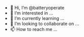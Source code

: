 - 👋 Hi, I’m @batteryoperate
- 👀 I’m interested in ...
- 🌱 I’m currently learning ...
- 💞️ I’m looking to collaborate on ...
- 📫 How to reach me ...

<!---
batteryoperate/batteryoperate is a ✨ special ✨ repository because its `README.md` (this file) appears on your GitHub profile.
You can click the Preview link to take a look at your changes.
--->
